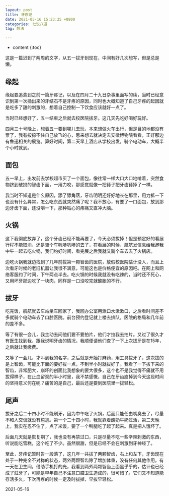 ```yaml
---
layout: post
title: 牙疼记
date: 2021-05-16 15:23:25 +0800
categories: 七说八道
tag: 想法

---
```


* content
{:toc}




这是一篇迟到了两周的文字，从五一拔牙到现在，中间有好几次想写，但是总是懒。

## 缘起

缘起要追溯到之前一篇牙疼记，以及在四月二十九日杂事里面写的续，当时已经意识到第一次捅出来的牙结石不是牙疼的原因，同时也大概知道了自己牙疼的起因就是吃多了甜的刺激的，想着自己控制一下饮食应该就好一点了。

当时已经想好了，五一结束之后就去校医院拔牙。这几天先吃好喝好玩好。

四月三十号晚上，想着五一要到哪儿去玩，本来想做火车出行，但是目的地都没有票了，我有按捺不住自己放飞的心，思来想去就决定去安徽博物院看看，正好那边有鲁迅相关的展览。算好时间，第二天早上酒店从学校出发，骑个电动车，大概半个小时就到。

## 面包

五一早上，出发前去学校超市买了一个面包，像往常一样大口大口地啃着，突然食物挤到破损的智齿下面，一用力咬，那感觉就像一把锤子把牙齿锤掉了一样。

我当时不知道是什么原因，舔了舔角落，牙齿明明还好好地长在那里，用力抵一下也没有什么异常，怎么吃东西就突然痛了呢？我不放心，有要了一口面包，放到那边牙齿下面，还没嚼一下，那种钻心的疼痛又直冲大脑。

## 火锅

这下我彻底放弃了，这个牙齿已经不能再要了，今天必须拔掉！但是预定好的看展行程不能取消，还是骑个车吭哧吭哧的去了，在看展的时候，航航发信息给我邀我中午一起去吃火锅，我们约好时间，看完展之后我就又骑个车去去了火锅店。

边吃火锅我就边找到了几年前拔第一颗智齿的医院，放假校医院估计没人，而且上次看牙时候的老旧机器让我很不满意，可能这也是价格便宜的原因吧。在网上和网络客服约了时间，下午两点半去。吃火锅的时候我就没有吃辣的，当时还不死心，又用坏牙那边吃了一块肉，同样是一口没咬完就酸胀的不行。

## 拔牙

吃完饭，航航就去车站坐车回家了，我回办公室用漱口水漱漱口，之后看时间差不多就骑个电动车去了口腔医院。前台预约登记就上楼去排队，医院的格局和几年前的差不多。

等了有很一会儿，我主动去问他们要不要拍片，他们才拉我去拍片。又过了很久才有医生找到我，跟我说明牙齿的情况，我顺便请他们查了一下上次拔牙是在15年，之后就让我缴费。

又等了一会儿，才叫到我的名字，之后就是开始打麻药，用工具拔牙了，这次拔的是上智齿，可能比下面的要好拔一点，不到半小时就拔好了。我看了一下拔下来的智齿，非常肥大，崩坏的创面比我想象的要大很多，这个也不是我觉得不痛就不用拔得样子，在止血留观的半小时里，我不禁感慨，自己在牙齿崩掉到今天这段时间的坚持意义何在呢？痛苦的是自己，最后还是要到医院里一拔轻松。

## 尾声

拔牙之后二十四小时不能刷牙，因为中午吃了火锅，后面只能任由嘴臭去了，尽量不和人交谈就没有尴尬。第一个二十四小时，我就靠着酸奶牛奶过活，第二天晚上，我实在忍不住了，点了米饭，要了一个鸭腿吃了起了起来。真是把人饿坏了。

后面几天就是恢复期了，我也没有再禁过口，只是尽量不吃一些辛辣刺激的东西，听说能吃雪糕，这个吃了不少。虽然很甜，但是已经不会在刺激到牙神经了。

至此，牙疼记暂时告一段落了，这几年一共拔了两颗智齿，右上和左下，牙齿现在处于一种完全不对称的状态，两外两颗智齿除了增加体重，没有任何其他作用。有一天在卫生间，借助手机打的光，我看到两外两颗智齿上面黑乎乎的，估计也已经成了蛀牙了，可能是早年自己不注意口腔卫生造成的，很可惜了。它们又不知道能存活多久，下次再疼的时候一定及时拔掉，早拔早轻松。

2021-05-16